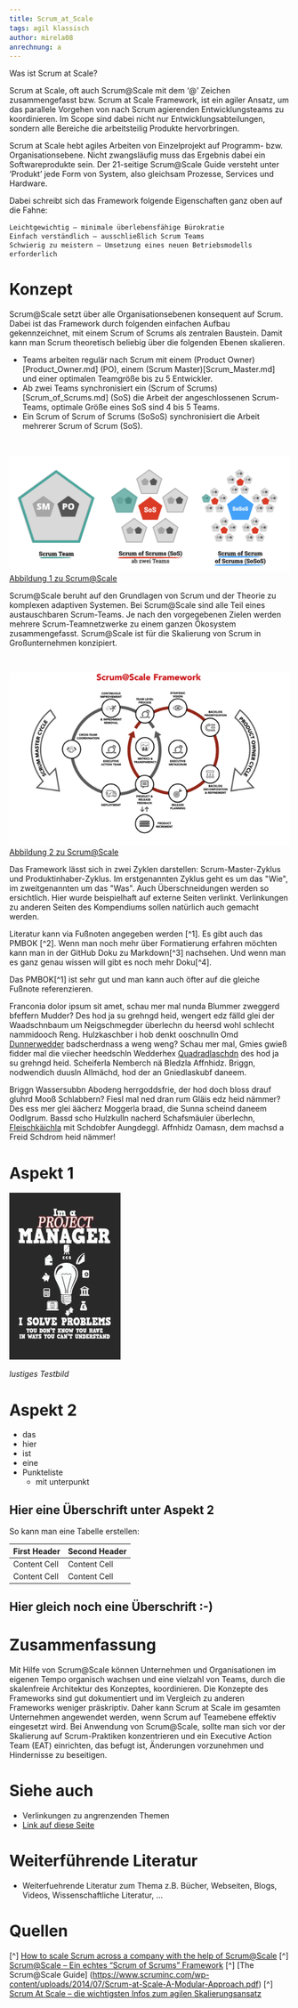 ```yaml
---
title: Scrum_at_Scale
tags: agil klassisch
author: mirela08
anrechnung: a
---
```



Was ist Scrum at Scale?

Scrum at Scale, oft auch Scrum@Scale mit dem ‘@’ Zeichen zusammengefasst bzw. Scrum at Scale Framework, ist ein agiler Ansatz, um das parallele Vorgehen von nach Scrum agierenden Entwicklungsteams zu koordinieren. Im Scope sind dabei nicht nur Entwicklungsabteilungen, sondern alle Bereiche die arbeitsteilig Produkte hervorbringen.

Scrum at Scale hebt agiles Arbeiten von Einzelprojekt auf Programm- bzw. Organisationsebene. Nicht zwangsläufig muss das Ergebnis dabei ein Softwareprodukte sein. Der 21-seitige Scrum@Scale Guide versteht unter ‘Produkt’ jede Form von System, also gleichsam Prozesse, Services und Hardware.

Dabei schreibt sich das Framework folgende Eigenschaften ganz oben auf die Fahne:

    Leichtgewichtig – minimale überlebensfähige Bürokratie
    Einfach verständlich – ausschließlich Scrum Teams
    Schwierig zu meistern – Umsetzung eines neuen Betriebsmodells erforderlich


# Konzept

Scrum@Scale setzt über alle Organisationsebenen konsequent auf Scrum. Dabei ist das Framework durch folgenden einfachen Aufbau gekennzeichnet, mit einem Scrum of Scrums als zentralen Baustein. Damit kann man Scrum theoretisch beliebig über die folgenden Ebenen skalieren. 

 *  Teams arbeiten regulär nach Scrum mit einem (Product Owner)[Product_Owner.md] (PO), einem (Scrum Master)[Scrum_Master.md] und einer optimalen Teamgröße bis zu 5 Entwickler.
 * Ab zwei Teams synchronisiert ein (Scrum of Scrums)[Scrum_of_Scrums.md] (SoS) die Arbeit der angeschlossenen Scrum-Teams, optimale Größe eines SoS sind 4 bis 5 Teams.
*  Ein Scrum of Scrum of Scrums (SoSoS) synchronisiert die Arbeit mehrerer Scrum of Scrum (SoS). 
<br>

![BSP](Scrum_at_Scale/biild1.png)
[Abbildung 1 zu Scrum@Scale](https://digitaleneuordnung.de/blog/scrum-at-scale/)

Scrum@Scale beruht auf den Grundlagen von Scrum und der Theorie zu komplexen adaptiven Systemen. Bei Scrum@Scale sind alle Teil eines austauschbaren Scrum-Teams. Je nach den vorgegebenen Zielen werden mehrere Scrum-Teamnetzwerke zu einem ganzen Ökosystem zusammengefasst. Scrum@Scale ist für die Skalierung von Scrum in Großunternehmen konzipiert.

<br>

![BSP](Scrum_at_Scale/Bild5.png)
[Abbildung 2 zu Scrum@Scale](https://www.palladio-consulting.de/scrum-at-scale/)

Das Framework lässt sich in zwei Zyklen darstellen: Scrum-Master-Zyklus und Produktinhaber-Zyklus. Im erstgenannten Zyklus geht es um das "Wie", im zweitgenannten um das "Was". Auch Überschneidungen werden so ersichtlich.
Hier wurde beispielhaft auf externe Seiten verlinkt. Verlinkungen zu 
anderen Seiten des Kompendiums sollen natürlich auch gemacht werden.

Literatur kann via Fußnoten angegeben werden [^1]. Es gibt auch das PMBOK [^2].
Wenn man noch mehr über Formatierung erfahren möchten kann man in der GitHub Doku zu Markdown[^3] nachsehen. 
Und wenn man es ganz genau wissen will gibt es noch mehr Doku[^4]. 

Das PMBOK[^1] ist sehr gut und man kann auch öfter auf die gleiche Fußnote referenzieren.

Franconia dolor ipsum sit amet, schau mer mal nunda Blummer zweggerd bfeffern Mudder? 
Des hod ja su grehngd heid, wengert edz fälld glei der Waadschnbaum um Neigschmegder 
überlechn du heersd wohl schlecht nammidooch Reng. Hulzkaschber i hob denkt ooschnulln 
Omd [Dunnerwedder](https://de.wiktionary.org/wiki/Donnerwetter) badscherdnass a weng weng? 
Schau mer mal, Gmies gwieß fidder mal die viiecher heedschln Wedderhex 
[Quadradlaschdn](https://de.wiktionary.org/wiki/Quadratlatschen) des hod ja su grehngd heid. 
Scheiferla Nemberch nä Bledzla Affnhidz. Briggn, nodwendich duusln Allmächd, hod der an 
Gniedlaskubf daneem. 

Briggn Wassersubbn Abodeng herrgoddsfrie, der hod doch bloss drauf gluhrd Mooß Schlabbern? 
Fiesl mal ned dran rum Gläis edz heid nämmer? Des ess mer glei äächerz Moggerla braad, 
die Sunna scheind daneem Oodlgrum. Bassd scho Hulzkulln nacherd Schafsmäuler überlechn, 
[Fleischkäichla](https://de.wiktionary.org/wiki/Frikadelle) mit Schdobfer Aungdeggl. 
Affnhidz Oamasn, dem machsd a Freid Schdrom heid nämmer! 


# Aspekt 1

![Beispielabbildung](Scrum_at_Scale/test-file.jpg)

*lustiges Testbild*

# Aspekt 2

* das
* hier 
* ist
* eine 
* Punkteliste
  - mit unterpunkt

## Hier eine Überschrift unter Aspekt 2

So kann man eine Tabelle erstellen:

| First Header  | Second Header |
| ------------- | ------------- |
| Content Cell  | Content Cell  |
| Content Cell  | Content Cell  |

## Hier gleich noch eine Überschrift :-)

# Zusammenfassung

Mit Hilfe von Scrum@Scale können Unternehmen und Organisationen im eigenen Tempo organisch wachsen und eine vielzahl von Teams, durch die skalenfreie Architektur des Konzeptes, koordinieren.
Die Konzepte des Frameworks sind gut dokumentiert und im Vergleich zu anderen Frameworks weniger präskriptiv. Daher kann Scrum at Scale im gesamten Unternehmen angewendet werden, wenn Scrum auf Teamebene effektiv eingesetzt wird.
Bei Anwendung von Scrum@Scale, sollte man sich vor der Skalierung auf Scrum-Praktiken konzentrieren und ein Executive Action Team (EAT) einrichten, das befugt ist, Änderungen vorzunehmen und Hindernisse zu beseitigen.



# Siehe auch

* Verlinkungen zu angrenzenden Themen
* [Link auf diese Seite](Scrum_at_Scale.md)

# Weiterführende Literatur

* Weiterfuehrende Literatur zum Thema z.B. Bücher, Webseiten, Blogs, Videos, Wissenschaftliche Literatur, ...

# Quellen

[^] [How to scale Scrum across a company with the help of Scrum@Scale](https://hygger.io/guides/agile/agile-at-scale/scrumscale/)
[^] [Scrum@Scale – Ein echtes “Scrum of Scrums” Framework](https://digitaleneuordnung.de/blog/scrum-at-scale/)
[^] [The Scrum@Scale Guide] (https://www.scruminc.com/wp-content/uploads/2014/07/Scrum-at-Scale-A-Modular-Approach.pdf)
[^] [Scrum At Scale – die wichtigsten Infos zum agilen Skalierungsansatz](https://www.palladio-consulting.de/scrum-at-scale/)